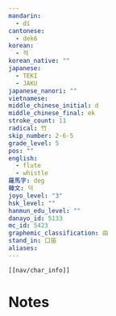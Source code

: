 ```yaml
---
mandarin:
  - dí
cantonese:
  - dek6
korean:
  - 적
korean_native: ""
japanese:
  - TEKI
  - JAKU
japanese_nanori: ""
vietnamese:
middle_chinese_initial: d
middle_chinese_final: ek
stroke_count: 11
radical: 竹
skip_number: 2-6-5
grade_level: 5
pos: ""
english:
  - flute
  - whistle
羅馬字: deg
韓文: 덕
joyo_level: "3"
hsk_level: ""
hanmun_edu_level: ""
danayo_id: 5133
mc_id: 5423
graphemic_classification: 由
stand_in: 口笛
aliases:
---
```

```meta-bind-embed
[[nav/char_info]]
```

# Notes

